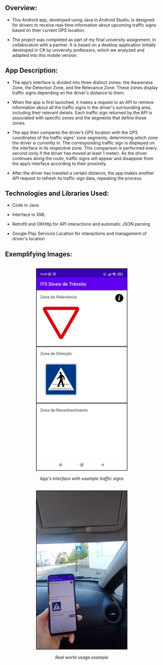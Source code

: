 ## Overview:

- This Android app, developed using Java in Android Studio, is designed for drivers to receive real-time information about upcoming traffic signs based on their current GPS location.

- The project was completed as part of my final university assignment, in collaboration with a partner. It is based on a desktop application initially developed in C# by university professors, which we analyzed and adapted into this mobile version.

## App Description:

- The app’s interface is divided into three distinct zones: the Awareness Zone, the Detection Zone, and the Relevance Zone. These zones display traffic signs depending on the driver's distance to them.

- When the app is first launched, it makes a request to an API to retrieve information about all the traffic signs in the driver's surrounding area, including their relevant details. Each traffic sign returned by the API is associated with specific zones and the segments that define those zones.

- The app then compares the driver’s GPS location with the GPS coordinates of the traffic signs' zone segments, determining which zone the driver is currently in. The corresponding traffic sign is displayed on the interface in its respective zone. This comparison is performed every second (only if the driver has moved at least 1 meter). As the driver continues along the route, traffic signs will appear and disappear from the app’s interface according to their proximity.

- After the driver has traveled a certain distance, the app makes another API request to refresh its traffic sign data, repeating the process.

## Technologies and Libraries Used:

- Code in Java

- Interface in XML

- Retrofit and OKHttp for API interactions and automatic JSON parsing

- Google Play Services Location for interactions and management of driver's location
  
## Exemplifying Images:

<br>

<div align="center">
    <img src="readme_images/interface.png" width="300px" alt="App Interface Screenshot 1" style="margin-right: 20;">  
</div>
<p align="center"><i>App's interface with example traffic signs</i></p>

<br>

<div align="center">
    <img src="readme_images/real_example.png" width="300px" alt="App Interface Screenshot 2" style="margin-left: 20;">
</div>
<p align="center"><i>Real world usage example</i></p>
